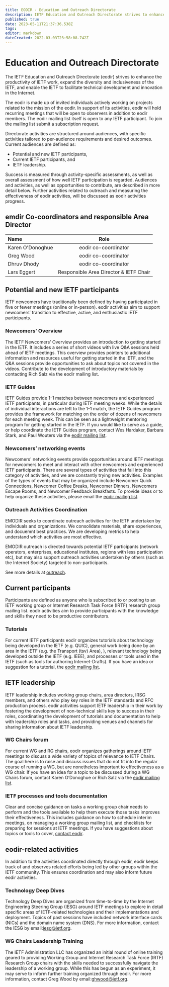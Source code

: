 ```yaml
---
title: EODIR - Education and Outreach Directorate
description: IETF Education and Outreach Directorate strives to enhance the productivity of IETF work, expand the diversity and inclusiveness of the IETF, and enable the IETF to facilitate technical development and innovation in the Internet.
published: true
date: 2023-05-11T21:37:36.538Z
tags: 
editor: markdown
dateCreated: 2022-03-03T23:58:08.742Z
---
```


# Education and Outreach Directorate
The IETF Education and Outreach Directorate (eodir) strives to enhance the productivity of IETF work, expand the diversity and inclusiveness of the IETF, and enable the IETF to facilitate technical development and innovation in the Internet.

The eodir is made up of invited individuals actively working on projects related to the mission of the eodir. In support of its activities, eodir will hold recurring meetings that will be open to observers in addition to eodir members. The eodir mailing list itself is open to any IETF participant. To join the mailing list submit a subscription request.

Directorate activities are structured around audiences, with specific activities tailored to per-audience requirements and desired outcomes. Current audiences are defined as:

- Potential and new IETF participants,
- Current IETF participants, and
- IETF leadership.

Success is measured through activity-specific assessments, as well as overall assessment of how well IETF participation is regarded. Audiences and activities, as well as opportunities to contribute, are described in more detail below. Further activities related to outreach and measuring the effectiveness of eodir activities, will be discussed as eodir activities progress.

## emdir Co-coordinators and responsible Area Director

| Name        | Role
| :---        |    :----:  
| Karen O'Donoghue	| eodir co-coordinator
| Greg Wood	| eodir co-coordinator
| Dhruv Dhody | eodir co-coordinator
| Lars Eggert	| Responsible Area Director & IETF Chair

## Potential and new IETF participants

IETF newcomers have traditionally been defined by having participated in five or fewer meetings (online or in-person). eodir activities aim to support newcomers’ transition to effective, active, and enthusiastic IETF participants.

### Newcomers’ Overview

The IETF Newcomers’ Overview provides an introduction to getting started in the IETF. It includes a series of short videos with live Q&A sessions held ahead of IETF meetings. This overview provides pointers to additional information and resources useful for getting started in the IETF, and the Q&A sessions provide opportunities to ask about topics not covered in the videos. Contribute to the development of introductory materials by contacting Rich Salz via the eodir mailing list.

### IETF Guides

IETF Guides provide 1-1 matches between newcomers and experienced IETF participants, in particular during IETF meeting weeks. While the details of individual interactions are left to the 1-1 match, the IETF Guides program provides the framework for matching on the order of dozens of newcomers for each meeting week. This can be seen as a lightweight mentoring program for getting started in the IETF. If you would like to serve as a guide, or help coordinate the IETF Guides program, contact Wes Hardaker, Barbara Stark, and Paul Wouters via the [eodir mailing list](https://www.ietf.org/mailman/listinfo/emo-dir/).

### Newcomers’ networking events

Newcomers' networking events provide opportunities around IETF meetings for newcomers to meet and interact with other newcomers and experienced IETF participants. There are several types of activities that fall into this category of activities, and we are constantly trying new activities. Examples of the types of events that may be organized include Newcomer Quick Connections, Newcomer Coffee Breaks, Newcomer Dinners, Newcomers Escape Rooms, and Newcomer Feedback Breakfasts. To provide ideas or to help organize these activities, please email the [eodir mailing list](https://www.ietf.org/mailman/listinfo/emo-dir/).

### Outreach Activities Coordination

EMODIR seeks to coordinate outreach activities for the IETF undertaken by individuals and organizations. We consolidate materials, share experiences, and docuemnt best practices. We are developing metrics to help understand which activities are most effective.

EMODIR outreach is directed towards potential IETF participants (network operators, enterprises, educational institutes, regions with less participation etc), but may also support outreach activities undertaken by others (such as the Internet Society) targeted to non-participants. 

See more details at [outreach](https://wiki.ietf.org/en/group/eodir/outreach).

## Current participants

Participants are defined as anyone who is subscribed to or posting to an IETF working group or Internet Research Task Force (IRTF) research group mailing list. eodir activities aim to provide participants with the knowledge and skills they need to be productive contributors.

### Tutorials

For current IETF participants eodir organizes tutorials about technology being developed in the IETF (e.g. QUIC), general work being done by an area in the IETF (e.g. the Transport (tsv) Area), ), relevant technology being developed outside the IETF (e.g. IEEE), and processes or tools used in the IETF (such as tools for authoring Internet-Drafts). If you have an idea or suggestion for a tutorial, the [eodir mailing list](https://www.ietf.org/mailman/listinfo/emo-dir/).

## IETF leadership

IETF leadership includes working group chairs, area directors, IRSG members, and others who play key roles in the IETF standards and RFC production process. eodir activities support IETF leadership in their work by fostering the development of non-technical skills key to success in their roles, coordinating the development of tutorials and documentation to help with leadership roles and tasks, and providing venues and channels for sharing information about IETF leadership.

### WG Chairs forum

For current WG and RG chairs, eodir organizes gatherings around IETF meetings to discuss a wide variety of topics of relevance to IETF Chairs. The goal here is to raise and discuss issues that do not fit into the regular course of running a WG, but are nonetheless important to effectiveness as a WG chair. If you have an idea for a topic to be discussed during a WG Chairs forum, contact Karen O’Donoghue or Rich Salz via the [eodir mailing list](https://www.ietf.org/mailman/listinfo/emo-dir/).

### IETF processes and tools documentation

Clear and concise guidance on tasks a working group chair needs to perform and the tools available to help them execute those tasks improves their effectiveness. This includes guidance on how to schedule interim meetings, on managing a working group mailing list, and checklists for preparing for sessions at IETF meetings. If you have suggestions about topics or tools to cover, [contact eodir](https://www.ietf.org/mailman/listinfo/emo-dir/).

## eodir-related activities

In addition to the activities coordinated directly through eodir, eodir keeps track of and observes related efforts being led by other groups within the IETF community. This ensures coordination and may also inform future eodir activities.

### Technology Deep Dives

Technology Deep Dives are organized from time-to-time by the Internet Engineering Steering Group (IESG) around IETF meetings to explore in detail specific areas of IETF-related technologies and their implementations and deployment. Topics of past sessions have included network interface cards (NICs) and the domain name system (DNS). For more information, contact the IESG by email:iesg@ietf.org.

### WG Chairs Leadership Training

The IETF Administration LLC has organized an initial round of online training geared to providing Working Group and Internet Research Task Force (IRTF) Research Group chairs with the skills needed to successfully navigate the leadership of a working group. While this has begun as an experiment, it may serve to inform further training organized through eodir. For more information, contact Greg Wood by email:ghwood@ietf.org.
